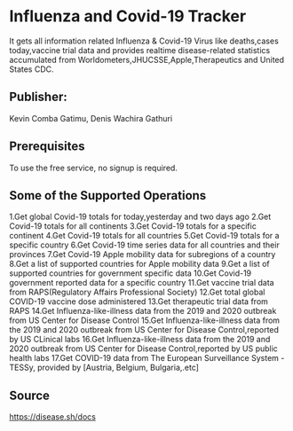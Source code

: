 # Influenza and Covid-19 Tracker
It gets all information related Influenza & Covid-19 Virus like deaths,cases today,vaccine trial data and provides realtime disease-related statistics accumulated from Worldometers,JHUCSSE,Apple,Therapeutics and United States CDC.

## Publisher: 
Kevin Comba Gatimu, Denis Wachira Gathuri
## Prerequisites
To use the free service, no signup is required.
## Some of the Supported Operations
1.Get global Covid-19 totals for today,yesterday and two days ago
2.Get Covid-19 totals for all continents
3.Get Covid-19 totals for a specific continent
4.Get Covid-19 totals for all countries
5.Get Covid-19 totals for a specific country
6.Get Covid-19 time series data for all countries and their provinces
7.Get Covid-19 Apple mobility data for subregions of a country
8.Get a list of supported countries for Apple mobility data
9.Get a list of supported countries for government specific data
10.Get Covid-19 government reported data for a specific country
11.Get vaccine trial data from RAPS(Regulatory Affairs Professional Society)
12.Get total global COVID-19 vaccine dose administered 
13.Get therapeutic trial data from RAPS
14.Get Influenza-like-illness data from the 2019 and 2020 outbreak from US Center for Disease Control
15.Get Influenza-like-illness data from the 2019 and 2020 outbreak from US Center for Disease Control,reported by US CLinical labs
16.Get Influenza-like-illness data from the 2019 and 2020 outbreak from US Center for Disease Control,reported by US public health labs
17.Get COVID-19 data from The European Surveillance System -TESSy, provided by [Austria, Belgium, Bulgaria,.etc]
## Source
https://disease.sh/docs


